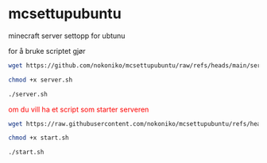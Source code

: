 # mcsettupubuntu
minecraft server settopp for ubtunu

for å bruke scriptet gjør
```bash
wget https://github.com/nokoniko/mcsettupubuntu/raw/refs/heads/main/server.sh
```
```bash
chmod +x server.sh
```
```bash
./server.sh
```
<span style="color:red">
om du vill ha et script som starter serveren
</span>


```bash
wget https://raw.githubusercontent.com/nokoniko/mcsettupubuntu/refs/heads/main/start.sh
```
```bash
chmod +x start.sh
```
```bash
./start.sh
```
